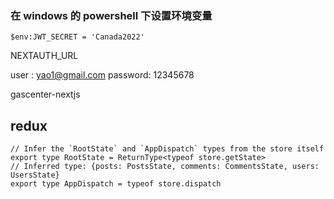 ### 在 windows 的 powershell 下设置环境变量

```
$env:JWT_SECRET = 'Canada2022'
```

NEXTAUTH_URL

user : yao1@gmail.com
password: 12345678

gascenter-nextjs

## redux

```
// Infer the `RootState` and `AppDispatch` types from the store itself
export type RootState = ReturnType<typeof store.getState>
// Inferred type: {posts: PostsState, comments: CommentsState, users: UsersState}
export type AppDispatch = typeof store.dispatch

```
